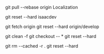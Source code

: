 git pull --rebase origin Localization

git reset --hard isaacdev

git fetch origin
git reset --hard origin/develop

git clean -f
git checkout -- *
git reset --hard


git rm --cached -r .
git reset --hard
